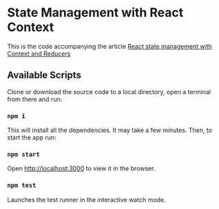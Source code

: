 # State Management with React Context

This is the code accompanying the article [React state management with Context and Reducers](https://docs.google.com/document/d/1v8CxVAyZE0Jxi60dOKJcPWg3Jp1qfQMG32V_76_Gr9w/edit?usp=sharing)

## Available Scripts

Clone or download the source code to a local directory, open a terminal from there and run:

### `npm i`

This will install all the dependencies. It may take a few minutes. Then, to start the app run:

### `npm start`

Open [http://localhost:3000](http://localhost:3000) to view it in the browser.

### `npm test`

Launches the test runner in the interactive watch mode.
